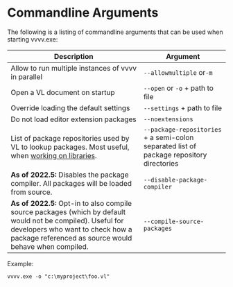 # Commandline Arguments

The following is a listing of commandline arguments that can be used when starting vvvv.exe:

Description|Argument
-|-
Allow to run multiple instances of vvvv in parallel|`--allowmultiple` or`-m`
Open a VL document on startup|`--open` or `-o` + path to file
Override loading the default settings|`--settings` + path to file
Do not load editor extension packages|`--noextensions`
List of package repositories used by VL to lookup packages. Most useful, when [working on libraries](../extending/contributing.md).|`--package-repositories` + a semi-colon separated list of package repository directories
**As of 2022.5:** Disables the package compiler. All packages will be loaded from source.|`--disable-package-compiler`
**As of 2022.5:** Opt-in to also compile source packages (which by default would not be compiled). Useful for developers who want to check how a package referenced as source would behave when compiled.|`--compile-source-packages`

Example:

    vvvv.exe -o "c:\myproject\foo.vl"